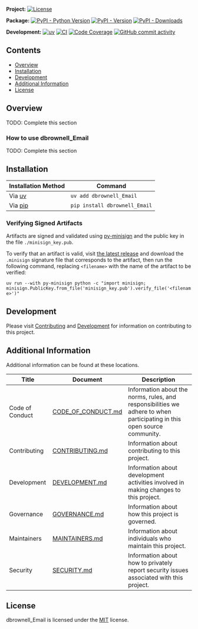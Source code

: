 **Project:**
[![License](https://img.shields.io/github/license/davidbrownell/dbrownell_Email?color=dark-green)](https://github.com/davidbrownell/dbrownell_Email/blob/master/LICENSE)

**Package:**
[![PyPI - Python Version](https://img.shields.io/pypi/pyversions/dbrownell_Email?color=dark-green)](https://pypi.org/project/dbrownell_Email/)
[![PyPI - Version](https://img.shields.io/pypi/v/dbrownell_Email?color=dark-green)](https://pypi.org/project/dbrownell_Email/)
[![PyPI - Downloads](https://img.shields.io/pypi/dm/dbrownell_Email)](https://pypistats.org/packages/dbrownell_Email)

**Development:**
[![uv](https://img.shields.io/endpoint?url=https://raw.githubusercontent.com/astral-sh/uv/main/assets/badge/v0.json)](https://github.com/astral-sh/uv)
[![CI](https://github.com/davidbrownell/dbrownell_Email/actions/workflows/CICD.yml/badge.svg)](https://github.com/davidbrownell/dbrownell_Email/actions/workflows/CICD.yml)
[![Code Coverage](https://img.shields.io/endpoint?url=https://gist.githubusercontent.com/davidbrownell/f15146b1b8fdc0a5d45ac0eb786a84f7/raw/dbrownell_Email_code_coverage.json)](https://github.com/davidbrownell/dbrownell_Email/actions)
[![GitHub commit activity](https://img.shields.io/github/commit-activity/y/davidbrownell/dbrownell_Email?color=dark-green)](https://github.com/davidbrownell/dbrownell_Email/commits/main/)

<!-- Content above this delimiter will be copied to the generated README.md file. DO NOT REMOVE THIS COMMENT, as it will cause regeneration to fail. -->

## Contents
- [Overview](#overview)
- [Installation](#installation)
- [Development](#development)
- [Additional Information](#additional-information)
- [License](#license)

## Overview
TODO: Complete this section

### How to use dbrownell_Email
TODO: Complete this section

<!-- Content below this delimiter will be copied to the generated README.md file. DO NOT REMOVE THIS COMMENT, as it will cause regeneration to fail. -->

## Installation

| Installation Method | Command |
| --- | --- |
| Via [uv](https://github.com/astral-sh/uv) | `uv add dbrownell_Email` |
| Via [pip](https://pip.pypa.io/en/stable/) | `pip install dbrownell_Email` |

### Verifying Signed Artifacts
Artifacts are signed and validated using [py-minisign](https://github.com/x13a/py-minisign) and the public key in the file `./minisign_key.pub`.

To verify that an artifact is valid, visit [the latest release](https://github.com/davidbrownell/dbrownell_Email/releases/latest) and download the `.minisign` signature file that corresponds to the artifact, then run the following command, replacing `<filename>` with the name of the artifact to be verified:

`uv run --with py-minisign python -c "import minisign; minisign.PublicKey.from_file('minisign_key.pub').verify_file('<filename>')"`

## Development
Please visit [Contributing](https://github.com/davidbrownell/dbrownell_Email/blob/main/CONTRIBUTING.md) and [Development](https://github.com/davidbrownell/dbrownell_Email/blob/main/DEVELOPMENT.md) for information on contributing to this project.

## Additional Information
Additional information can be found at these locations.

| Title | Document | Description |
| --- | --- | --- |
| Code of Conduct | [CODE_OF_CONDUCT.md](https://github.com/davidbrownell/dbrownell_Email/blob/main/CODE_OF_CONDUCT.md) | Information about the norms, rules, and responsibilities we adhere to when participating in this open source community. |
| Contributing | [CONTRIBUTING.md](https://github.com/davidbrownell/dbrownell_Email/blob/main/CONTRIBUTING.md) | Information about contributing to this project. |
| Development | [DEVELOPMENT.md](https://github.com/davidbrownell/dbrownell_Email/blob/main/DEVELOPMENT.md) | Information about development activities involved in making changes to this project. |
| Governance | [GOVERNANCE.md](https://github.com/davidbrownell/dbrownell_Email/blob/main/GOVERNANCE.md) | Information about how this project is governed. |
| Maintainers | [MAINTAINERS.md](https://github.com/davidbrownell/dbrownell_Email/blob/main/MAINTAINERS.md) | Information about individuals who maintain this project. |
| Security | [SECURITY.md](https://github.com/davidbrownell/dbrownell_Email/blob/main/SECURITY.md) | Information about how to privately report security issues associated with this project. |

## License
dbrownell_Email is licensed under the <a href="https://choosealicense.com/licenses/MIT/" target="_blank">MIT</a> license.
